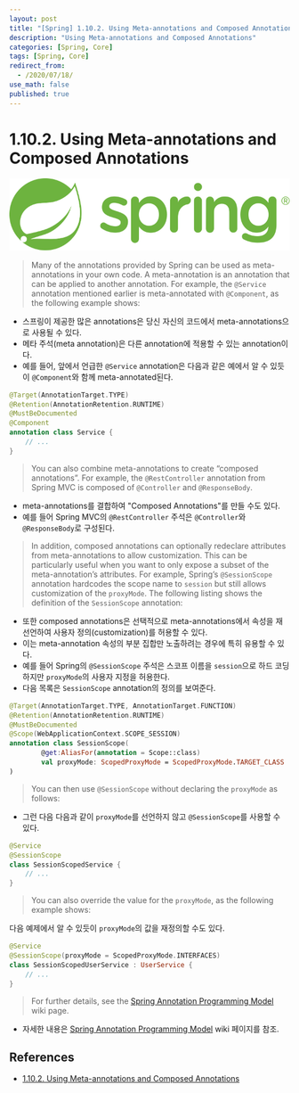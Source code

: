 ```yaml
---
layout: post
title: "[Spring] 1.10.2. Using Meta-annotations and Composed Annotations"
description: "Using Meta-annotations and Composed Annotations"
categories: [Spring, Core]
tags: [Spring, Core]
redirect_from:
  - /2020/07/18/
use_math: false
published: true
---
```


# 1.10.2. Using Meta-annotations and Composed Annotations

<img src="/assets/images/posts/logos/spring-logo.svg">

> Many of the annotations provided by Spring can be used as meta-annotations in your own code. A meta-annotation is an annotation that can be applied to another annotation. For example, the `@Service` annotation mentioned earlier is meta-annotated with `@Component`, as the following example shows:

- 스프링이 제공한 많은 annotations은 당신 자신의 코드에서 meta-annotations으로 사용될 수 있다.
- 메타 주석(meta annotation)은 다른 annotation에 적용할 수 있는 annotation이다.
- 예를 들어, 앞에서 언급한 `@Service` annotation은 다음과 같은 예에서 알 수 있듯이 `@Component`와 함께 meta-annotated된다.

```kotlin
@Target(AnnotationTarget.TYPE)
@Retention(AnnotationRetention.RUNTIME)
@MustBeDocumented
@Component
annotation class Service {
    // ...
}
```

> You can also combine meta-annotations to create “composed annotations”. For example, the `@RestController` annotation from Spring MVC is composed of `@Controller` and `@ResponseBody`.

- meta-annotations를 결합하여 "Composed Annotations"를 만들 수도 있다.
- 예를 들어 Spring MVC의 `@RestController` 주석은 `@Controller`와 `@ResponseBody`로 구성된다.

> In addition, composed annotations can optionally redeclare attributes from meta-annotations to allow customization. This can be particularly useful when you want to only expose a subset of the meta-annotation’s attributes. For example, Spring’s `@SessionScope` annotation hardcodes the scope name to `session` but still allows customization of the `proxyMode`. The following listing shows the definition of the `SessionScope` annotation:

- 또한 composed annotations은 선택적으로 meta-annotations에서 속성을 재선언하여 사용자 정의(customization)를 허용할 수 있다.
- 이는 meta-annotation 속성의 부분 집합만 노출하려는 경우에 특히 유용할 수 있다.
- 예를 들어 Spring의 `@SessionScope` 주석은 스코프 이름을 `session`으로 하드 코딩하지만 `proxyMode`의 사용자 지정을 허용한다.
- 다음 목록은 `SessionScope` annotation의 정의를 보여준다.

```kotlin
@Target(AnnotationTarget.TYPE, AnnotationTarget.FUNCTION)
@Retention(AnnotationRetention.RUNTIME)
@MustBeDocumented
@Scope(WebApplicationContext.SCOPE_SESSION)
annotation class SessionScope(
        @get:AliasFor(annotation = Scope::class)
        val proxyMode: ScopedProxyMode = ScopedProxyMode.TARGET_CLASS
)
```

> You can then use `@SessionScope` without declaring the `proxyMode` as follows:

- 그런 다음 다음과 같이 `proxyMode`를 선언하지 않고 `@SessionScope`를 사용할 수 있다.

```kotlin
@Service
@SessionScope
class SessionScopedService {
    // ...
}
```

> You can also override the value for the `proxyMode`, as the following example shows:

다음 예제에서 알 수 있듯이 `proxyMode`의 값을 재정의할 수도 있다.

```kotlin
@Service
@SessionScope(proxyMode = ScopedProxyMode.INTERFACES)
class SessionScopedUserService : UserService {
    // ...
}
```

> For further details, see the [Spring Annotation Programming Model](https://github.com/spring-projects/spring-framework/wiki/Spring-Annotation-Programming-Model) wiki page.

- 자세한 내용은 [Spring Annotation Programming Model](https://github.com/spring-projects/spring-framework/wiki/Spring-Annotation-Programming-Model) wiki 페이지를 참조.

## References

- [1.10.2. Using Meta-annotations and Composed Annotations](https://docs.spring.io/spring/docs/current/spring-framework-reference/core.html#beans-meta-annotations)
